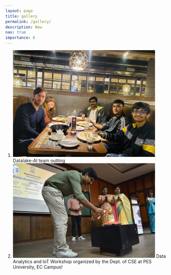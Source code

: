 ```yaml
---
layout: page
title: gallery
permalink: /gallery/
description: New
nav: true
importance: 6
---
```

<ol>
<li><img src="../assets/img/dlteam.jpg" alt="At Village, Ecity" width="445" /> Datalake-AI team outting</li>
<li><img src="../assets/img/pes.jpeg" alt="At PES" width="445" /> Data Analytics and IoT Workshop organized by the Dept. of CSE at PES University, EC Campus!</li>
</ol>

